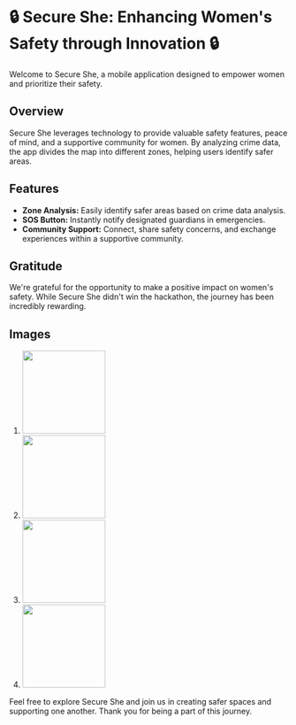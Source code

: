 # 🔒 Secure She: Enhancing Women's Safety through Innovation 🔒

Welcome to Secure She, a mobile application designed to empower women and prioritize their safety.

## Overview
Secure She leverages technology to provide valuable safety features, peace of mind, and a supportive community for women. By analyzing crime data, the app divides the map into different zones, helping users identify safer areas.

## Features
- **Zone Analysis:** Easily identify safer areas based on crime data analysis.
- **SOS Button:** Instantly notify designated guardians in emergencies.
- **Community Support:** Connect, share safety concerns, and exchange experiences within a supportive community.

## Gratitude
We're grateful for the opportunity to make a positive impact on women's safety. While Secure She didn't win the hackathon, the journey has been incredibly rewarding.

## Images
1. <img src="https://firebasestorage.googleapis.com/v0/b/mycrush-9ec67.appspot.com/o/WhatsApp%20Image%202024-03-17%20at%207.09.11%20PM%20(1).jpeg?alt=media&token=1ee5985b-f27b-43dc-9593-dd5d96eac7fe" width="150">
2. <img src="https://firebasestorage.googleapis.com/v0/b/mycrush-9ec67.appspot.com/o/WhatsApp%20Image%202024-03-17%20at%207.09.12%20PM.jpeg?alt=media&token=a8d4e02d-c9ae-4d29-8c1f-a03904687293" width="150">
3. <img src="https://firebasestorage.googleapis.com/v0/b/mycrush-9ec67.appspot.com/o/WhatsApp%20Image%202024-03-17%20at%207.09.12%20PM%20(2).jpeg?alt=media&token=91db7e97-5f4b-4518-a910-24d36afdbc84" width="150">
4. <img src="https://firebasestorage.googleapis.com/v0/b/mycrush-9ec67.appspot.com/o/WhatsApp%20Image%202024-03-17%20at%207.09.11%20PM.jpeg?alt=media&token=9e6fa895-7e61-4ebc-805a-d8b1e685933a" width="150">

Feel free to explore Secure She and join us in creating safer spaces and supporting one another. Thank you for being a part of this journey.

